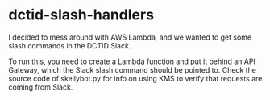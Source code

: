 # dctid-slash-handlers

I decided to mess around with AWS Lambda, and we wanted to get some slash commands in the DCTID Slack.

To run this, you need to create a Lambda function and put it behind an API Gateway, which the Slack slash command should be pointed to.
Check the source code of skellybot.py for info on using KMS to verify that requests are coming from Slack.
